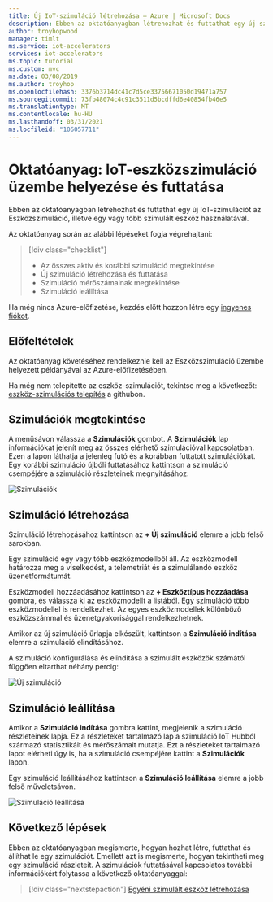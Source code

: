 ```yaml
---
title: Új IoT-szimuláció létrehozása – Azure | Microsoft Docs
description: Ebben az oktatóanyagban létrehozhat és futtathat egy új szimulációt a Device Simulation használatával.
author: troyhopwood
manager: timlt
ms.service: iot-accelerators
services: iot-accelerators
ms.topic: tutorial
ms.custom: mvc
ms.date: 03/08/2019
ms.author: troyhop
ms.openlocfilehash: 3376b3714dc41c7d5ce33756671050d19471a757
ms.sourcegitcommit: 73fb48074c4c91c3511d5bcdffd6e40854fb46e5
ms.translationtype: MT
ms.contentlocale: hu-HU
ms.lasthandoff: 03/31/2021
ms.locfileid: "106057711"
---
```

# <a name="tutorial-create-and-run-an-iot-device-simulation"></a>Oktatóanyag: IoT-eszközszimuláció üzembe helyezése és futtatása

Ebben az oktatóanyagban létrehozhat és futtathat egy új IoT-szimulációt az Eszközszimuláció, illetve egy vagy több szimulált eszköz használatával.

Az oktatóanyag során az alábbi lépéseket fogja végrehajtani:

>[!div class="checklist"]
> * Az összes aktív és korábbi szimuláció megtekintése
> * Új szimuláció létrehozása és futtatása
> * Szimuláció mérőszámainak megtekintése
> * Szimuláció leállítása

Ha még nincs Azure-előfizetése, kezdés előtt hozzon létre egy [ingyenes fiókot](https://azure.microsoft.com/free/?WT.mc_id=A261C142F).

## <a name="prerequisites"></a>Előfeltételek

Az oktatóanyag követéséhez rendelkeznie kell az Eszközszimuláció üzembe helyezett példányával az Azure-előfizetésében.

Ha még nem telepítette az eszköz-szimulációt, tekintse meg a következőt: [eszköz-szimulációs telepítés](https://github.com/Azure/device-simulation-dotnet/blob/master/README.md) a githubon.

## <a name="view-simulations"></a>Szimulációk megtekintése

A menüsávon válassza a **Szimulációk** gombot. A **Szimulációk** lap információkat jelenít meg az összes elérhető szimulációval kapcsolatban. Ezen a lapon láthatja a jelenleg futó és a korábban futtatott szimulációkat. Egy korábbi szimuláció újbóli futtatásához kattintson a szimuláció csempéjére a szimuláció részleteinek megnyitásához:

![Szimulációk](media/iot-accelerators-device-simulation-create-simulation/dashboard.png)

## <a name="create-a-simulation"></a>Szimuláció létrehozása

Szimuláció létrehozásához kattintson az **+ Új szimuláció** elemre a jobb felső sarokban.

Egy szimuláció egy vagy több eszközmodellből áll. Az eszközmodell határozza meg a viselkedést, a telemetriát és a szimulálandó eszköz üzenetformátumát.

Eszközmodell hozzáadásához kattintson az **+ Eszköztípus hozzáadása** gombra, és válassza ki az eszközmodellt a listából. Egy szimuláció több eszközmodellel is rendelkezhet. Az egyes eszközmodellek különböző eszközszámmal és üzenetgyakorisággal rendelkezhetnek.

Amikor az új szimuláció űrlapja elkészült, kattintson a **Szimuláció indítása** elemre a szimuláció elindításához.

A szimuláció konfigurálása és elindítása a szimulált eszközök számától függően eltarthat néhány percig:

![Új szimuláció](media/iot-accelerators-device-simulation-create-simulation/newsimulation.png)

## <a name="stop-a-simulation"></a>Szimuláció leállítása

Amikor a **Szimuláció indítása** gombra kattint, megjelenik a szimuláció részleteinek lapja. Ez a részleteket tartalmazó lap a szimuláció IoT Hubból származó statisztikáit és mérőszámait mutatja. Ezt a részleteket tartalmazó lapot elérheti úgy is, ha a szimuláció csempéjére kattint a **Szimulációk** lapon.

Egy szimuláció leállításához kattintson a **Szimuláció leállítása** elemre a jobb felső műveletsávon.

![Szimuláció leállítása](media/iot-accelerators-device-simulation-create-simulation/simulationdetails.png)

## <a name="next-steps"></a>Következő lépések

Ebben az oktatóanyagban megismerte, hogyan hozhat létre, futtathat és állíthat le egy szimulációt. Emellett azt is megismerte, hogyan tekintheti meg egy szimuláció részleteit. A szimulációk futtatásával kapcsolatos további információkért folytassa a következő oktatóanyaggal:

> [!div class="nextstepaction"]
> [Egyéni szimulált eszköz létrehozása](iot-accelerators-device-simulation-create-custom-device.md)
